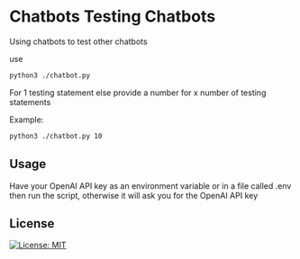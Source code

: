 # Chatbots Testing Chatbots

Using chatbots to test other chatbots

use 

```bash
python3 ./chatbot.py
```

For 1 testing statement else provide a number for x number of testing statements

Example:

```bash
python3 ./chatbot.py 10
```

## Usage

Have your OpenAI API key as an environment variable or in a file called .env then run the script, otherwise it will ask you for the OpenAI API key

## License

[![License: MIT](https://img.shields.io/badge/License-MIT-blue.svg)](https://opensource.org/licenses/MIT) 

